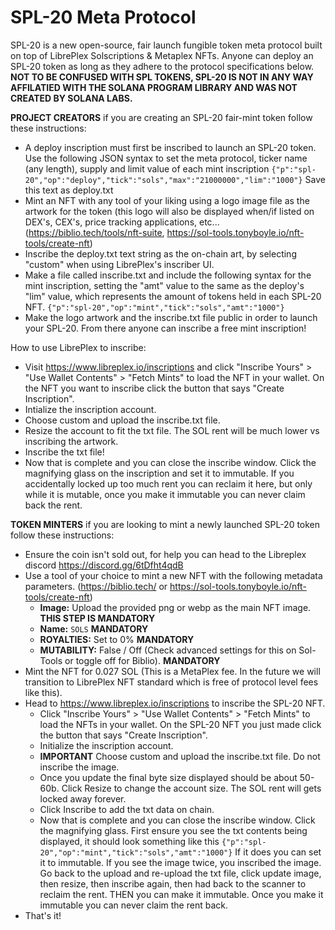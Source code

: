 # SPL-20 Meta Protocol

SPL-20 is a new open-source, fair launch fungible token meta protocol built on top of LibrePlex Solscriptions & Metaplex NFTs. Anyone can deploy an SPL-20 token as long as they adhere to the protocol specifications below. **NOT TO BE CONFUSED WITH SPL TOKENS, SPL-20 IS NOT IN ANY WAY AFFILATIED WITH THE SOLANA PROGRAM LIBRARY AND WAS NOT CREATED BY SOLANA LABS.**

**PROJECT CREATORS** if you are creating an SPL-20 fair-mint token follow these instructions:
- A deploy inscription must first be inscribed to launch an SPL-20 token. Use the following JSON syntax to set the meta protocol, ticker name (any length), supply and limit value of each mint inscription ```{"p":"spl-20","op":"deploy","tick":"sols","max":"21000000","lim":"1000"}``` Save this text as deploy.txt
- Mint an NFT with any tool of your liking using a logo image file as the artwork for the token (this logo will also be displayed when/if listed on DEX's, CEX's, price tracking applications, etc... (https://biblio.tech/tools/nft-suite, https://sol-tools.tonyboyle.io/nft-tools/create-nft)
- Inscribe the deploy.txt text string as the on-chain art, by selecting "custom" when using LibrePlex's inscriber UI.
- Make a file called inscribe.txt and include the following syntax for the mint inscription, setting the "amt" value to the same as the deploy's "lim" value, which represents the amount of tokens held in each SPL-20 NFT. ```{"p":"spl-20","op":"mint","tick":"sols","amt":"1000"}```
- Make the logo artwork and the inscribe.txt file public in order to launch your SPL-20. From there anyone can inscribe a free mint inscription!

How to use LibrePlex to inscribe:
   - Visit https://www.libreplex.io/inscriptions and click "Inscribe Yours" > "Use Wallet Contents" > "Fetch Mints" to load the NFT in your wallet. On the NFT you want to inscribe click the button that says "Create Inscription".
   - Intialize the inscription account.
   - Choose custom and upload the inscribe.txt file.
   - Resize the account to fit the txt file. The SOL rent will be much lower vs inscribing the artwork.
   - Inscribe the txt file!
   - Now that is complete and you can close the inscribe window. Click the magnifying glass on the inscription and set it to immutable. If you accidentally locked up too much rent you can reclaim it here, but only while it is mutable, once you make it immutable you can never claim back the rent.


**TOKEN MINTERS** if you are looking to mint a newly launched SPL-20 token follow these instructions:
- Ensure the coin isn't sold out, for help you can head to the Libreplex discord https://discord.gg/6tDfht4qdB
- Use a tool of your choice to mint a new NFT with the following metadata parameters. (https://biblio.tech/ or https://sol-tools.tonyboyle.io/nft-tools/create-nft)
   - **Image:** Upload the provided png or webp as the main NFT image. **THIS STEP IS MANDATORY**
   - **Name:** ```SOLS``` **MANDATORY**
   - **ROYALTIES:** Set to 0% **MANDATORY**
   - **MUTABILITY:** False / Off (Check advanced settings for this on Sol-Tools or toggle off for Biblio). **MANDATORY**
- Mint the NFT for 0.027 SOL (This is a MetaPlex fee. In the future we will transition to LibrePlex NFT standard which is free of protocol level fees like this).
- Head to https://www.libreplex.io/inscriptions to inscribe the SPL-20 NFT.
   - Click "Inscribe Yours" > "Use Wallet Contents" > "Fetch Mints" to load the NFTs in your wallet. On the SPL-20 NFT you just made click the button that says "Create Inscription".
   - Initialize the inscription account.
   - **IMPORTANT** Choose custom and upload the inscribe.txt file. Do not inscribe the image.
   - Once you update the final byte size displayed should be about 50-60b. Click Resize to change the account size. The SOL rent will gets locked away forever.
   - Click Inscribe to add the txt data on chain.
   - Now that is complete and you can close the inscribe window. Click the magnifying glass. First ensure you see the txt contents being displayed, it should look something like this ```{"p":"spl-20","op":"mint","tick":"sols","amt":"1000"}``` If it does you can set it to immutable. If you see the image twice, you inscribed the image. Go back to the upload and re-upload the txt file, click update image, then resize, then inscribe again, then had back to the scanner to reclaim the rent. THEN you can make it immutable. Once you make it immutable you can never claim the rent back.
- That's it!



